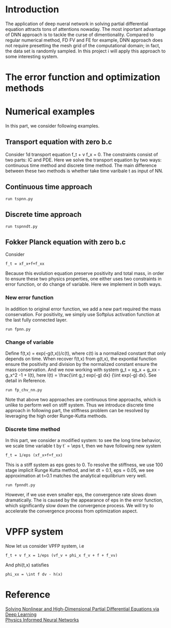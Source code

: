 # Introduction
The application of deep nueral network in solving partial differential equation attracts tons of attentions nowaday. The most inportant advantage of DNN 
approach is to tackle the curse of dimentionality. Compared to regular numerical method, FD FV and FE for example, DNN approach does not require presetting 
the mesh grid of the computational domain; in fact, the data set is randomly sampled. In this project i will apply this approach to some interesting system.
# The error function and optimization methods

# Numerical examples
In this part, we consider following examples.
## Transport equation with zero b.c
Consider 1d transport equation f_t + v f_x = 0. The constraints consist of two parts: IC and PDE. Here 
we solve the transport equation by two ways: continuous time method and discrete time method. The main difference between these two methods is whether take time varibale t as input of NN.
## Continuous time approach
```
run tspnn.py
```

## Discrete time approach
```
run tspnndt.py
```
## Fokker Planck equation with zero b.c
Consider 
```
f_t = xf_x+f+f_xx 
```
Because this evolution equation preserve positivity and total mass, in order to ensure 
these two physics properties, one either uses two constraints in error function, or do change of variable. Here we implement in both ways.
### New error function
In addition to original error function, we add a new part required the mass conservation. For positivity, we simply use Softplus activation function at the last fully connected layer.
```
run fpnn.py
```
### Change of variable
Define f(t,x) = exp(-g(t,x))/c(t), where c(t) is a normalized constant that only depends on time. When recover f(t,x) from g(t,x), the expontial function ensure the positivity and division by the normalized constant ensure the mass conservation. And we now working with system g_t = xg_x + g_xx - g_x^2 -1 + I(t), here I(t) = \frac{\int g_t exp(-g) dx} {\int exp(-g) dx}. See detail in Reference.
```
run fp_chv_nn.py
```
Note that above two approaches are continuous time approachs, which is unlike to perform well on stiff system. Thus we introduce discrete time approach in following part, the stiffness problem can be resolved by leveraging the high order Runge-Kutta methods.
### Discrete time method
In this part, we consider a modified system: to see the long time behavior, we scale time variable t by t` = \eps t, then we have following new system
```
f_t = 1/eps (xf_x+f+f_xx) 
```
This is a stiff system as eps goes to 0. To resolve the stiffness, we use 100 stage implicit Runge Kutta method, and let dt = 0.1, eps = 0.05, we see approximation at t=0.1 matches the analytical equilibrium very well.
```
run fpnndt.py
```
However, if we use even smaller eps, the convergence rate slows down dramatically. The is caused by the appearance of eps in the error function, which significantly slow down the convergence process. We will try to accelerate the convergence process from optimization aspect.

# VPFP system
Now let us consider VPFP system, i.e
```
f_t + v f_x = 1/eps (vf_v + phi_x f_v + f + f_vv)
```
And phi(t,x) satisfies
```
phi_xx = \int f dv - h(x)
```


# Reference
[Solving Nonlinear and High-Dimensional Partial Differential Equations via Deep Learning](https://arxiv.org/pdf/1811.08782.pdf)\
[Physics Informed Neural Networks](https://github.com/maziarraissi/PINNs)


